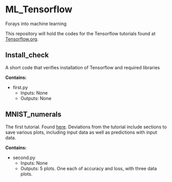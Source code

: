 # ML_Tensorflow
Forays into machine learning

This repository will hold the codes for the Tensorflow tutorials found at [Tensorflow.org](https://www.tensorflow.org/).

## Install_check

A short code that verifies installation of Tensorflow and required libraries

**Contains:**

* first.py
   * Inputs: None
   * Outputs: None
  
 ## MNIST_numerals
 
 The first tutorial. Found [here](https://www.tensorflow.org/tutorials/quickstart/beginner). Deviations from the tutorial
 include sections to save various plots, including input data as well as predictions with input data. 
 
 **Contains:**
 * second.py
   * Inputs: None
   * Outputs: 5 plots. One each of accuracy and loss, with three data plots.
  

